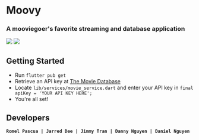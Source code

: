 # Moovy
### A mooviegoer's favorite streaming and database application
![](https://i.gyazo.com/457f5fed0a30eefcdf5badf2fd696657.png)
![](https://media.giphy.com/media/7bBfO7UazurNafsB0Y/giphy.gif)

 ## Getting Started
- Run `flutter pub get`
- Retrieve an API key at [The Movie Database](https://www.themoviedb.org/)
- Locate `lib/services/movie_service.dart` and enter your API key in `final apiKey = 'YOUR API KEY HERE';`  
- You're all set!

## Developers
**`Romel Pascua | Jarred Dee | Jimmy Tran | Danny Nguyen | Daniel Nguyen`**
